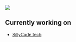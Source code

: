 
<picture>
<source 
srcset="https://github-readme-stats.vercel.app/api?username=Kindskopf123&show_icons=true&theme=dark"
media="(prefers-color-scheme: dark)"/>
<source
srcset="https://github-readme-stats.vercel.app/api?username=Kindskopf123&show_icons=true"
media="(prefers-color-scheme: light), (prefers-color-scheme: no-preference)"/>
<img src="https://github-readme-stats.vercel.app/api?username=Kindskopf123&show_icons=true" />
</picture>

## Currently working on
+ [SillyCode.tech](https://sillycode.tech/)

